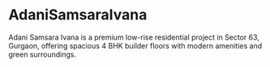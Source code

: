 # AdaniSamsaraIvana
Adani Samsara Ivana is a premium low-rise residential project in Sector 63, Gurgaon, offering spacious 4 BHK builder floors with modern amenities and green surroundings.
